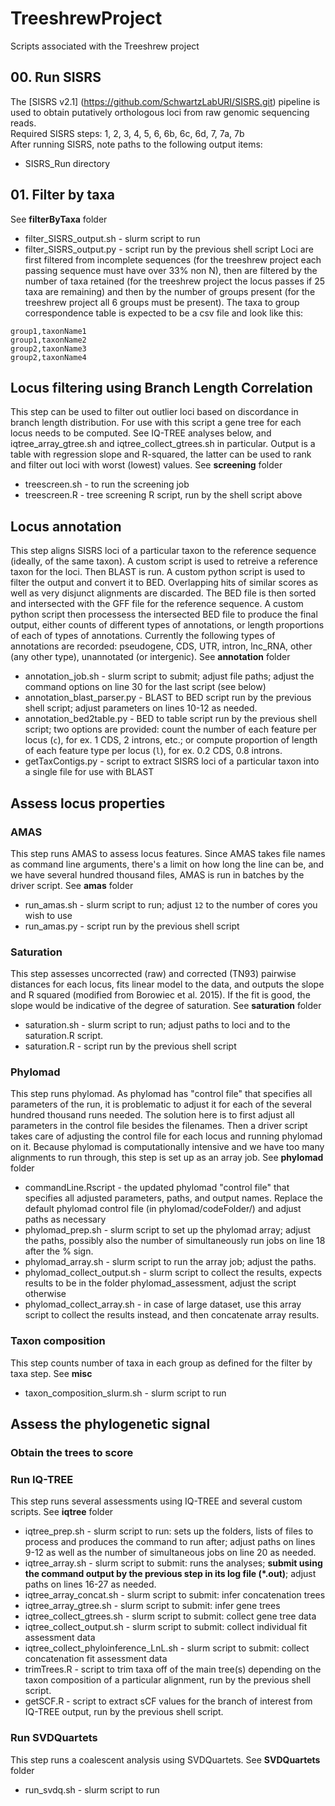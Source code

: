 # TreeshrewProject
Scripts associated with the Treeshrew project

## 00. Run SISRS
The [SISRS v2.1] (https://github.com/SchwartzLabURI/SISRS.git) pipeline is used to obtain putatively orthologous loci from raw genomic sequencing reads. <br>
Required SISRS steps: 1, 2, 3, 4, 5, 6, 6b, 6c, 6d, 7, 7a, 7b <br>
After running SISRS, note paths to the following output items:
* SISRS_Run directory

## 01. Filter by taxa
See **filterByTaxa** folder
* filter_SISRS_output.sh - slurm script to run
* filter_SISRS_output.py - script run by the previous shell script
Loci are first filtered from incomplete sequences (for the treeshrew project each passing sequence must have over 33% non N), then are filtered by the number of taxa retained (for the treeshrew project the locus passes if 25 taxa are remaining) and then by the number of groups present (for the treeshrew project all 6 groups must be present).
The taxa to group correspondence table is expected to be a csv file and look like this:
```
group1,taxonName1
group1,taxonName2
group2,taxonName3
group2,taxonName4
```

## Locus filtering using Branch Length Correlation
This step can be used to filter out outlier loci based on discordance in branch length distribution. For use with this script a gene tree for each locus needs to be computed. See IQ-TREE analyses below, and iqtree_array_gtree.sh and iqtree_collect_gtrees.sh in particular. Output is a table with regression slope and R-squared, the latter can be used to rank and filter out loci with worst (lowest) values.
See **screening** folder
* treescreen.sh - to run the screening job
* treescreen.R - tree screening R script, run by the shell script above

## Locus annotation

This step aligns SISRS loci of a particular taxon to the reference sequence (ideally, of the same taxon). A custom script is used to retreive a reference taxon for the loci. Then BLAST is run. A custom python script is used to filter the output and convert it to BED. Overlapping hits of similar scores as well as very disjunct alignments are discarded. The BED file is then sorted and intersected with the GFF file for the reference sequence. A custom python script then processess the intersected BED file to produce the final output, either counts of different types of annotations, or length proportions of each of types of annotations. Currently the following types of annotations are recorded: pseudogene, CDS, UTR, intron, lnc_RNA, other (any other type), unannotated (or intergenic). See **annotation** folder
* annotation_job.sh - slurm script to submit; adjust file paths; adjust the command options on line 30 for the last script (see below)
* annotation_blast_parser.py - BLAST to BED script run by the previous shell script; adjust parameters on lines 10-12 as needed.
* annotation_bed2table.py - BED to table script run by the previous shell script; two options are provided: count the number of each feature per locus (`c`), for ex. 1 CDS, 2 introns, etc.; or compute proportion of length of each feature type per locus (`l`), for ex. 0.2 CDS, 0.8 introns.
* getTaxContigs.py - script to extract SISRS loci of a particular taxon into a single file for use with BLAST

## Assess locus properties

### AMAS
This step runs AMAS to assess locus features. Since AMAS takes file names as command line arguments, there's a limit on how long the line can be, and we have several hundred thousand files, AMAS is run in batches by the driver script. See **amas** folder
* run_amas.sh - slurm script to run; adjust `12` to the number of cores you wish to use
* run_amas.py - script run by the previous shell script

### Saturation
This step assesses uncorrected (raw) and corrected (TN93) pairwise distances for each locus, fits linear model to the data, and outputs the slope and R squared (modified from Borowiec et al. 2015). If the fit is good, the slope would be indicative of the degree of saturation. See **saturation** folder
* saturation.sh - slurm script to run; adjust paths to loci and to the saturation.R script.
* saturation.R - script run by the previous shell script

### Phylomad
This step runs phylomad. As phylomad has "control file" that specifies all parameters of the run, it is problematic to adjust it for each of the several hundred thousand runs needed. The solution here is to first adjust all parameters in the control file besides the filenames. Then a driver script takes care of adjusting the control file for each locus and running phylomad on it. Because phylomad is computationally intensive and we have too many alignments to run through, this step is set up as an array job. See **phylomad** folder
* commandLine.Rscript - the updated phylomad "control file" that specifies all adjusted parameters, paths, and output names. Replace the default phylomad control file (in phylomad/codeFolder/) and adjust paths as necessary
* phylomad_prep.sh - slurm script to set up the phylomad array; adjust the paths, possibly also the number of simultaneously run jobs on line 18 after the % sign.
* phylomad_array.sh - slurm script to run the array job; adjust the paths.
* phylomad_collect_output.sh - slurm script to collect the results, expects results to be in the folder phylomad_assessment, adjust the script otherwise
* phylomad_collect_array.sh - in case of large dataset, use this array script to collect the results instead, and then concatenate array results.

### Taxon composition
This step counts number of taxa in each group as defined for the filter by taxa step. See **misc**
* taxon_composition_slurm.sh - slurm script to run

## Assess the phylogenetic signal

### Obtain the trees to score

### Run IQ-TREE
This step runs several assessments using IQ-TREE and several custom scripts. See **iqtree** folder
* iqtree_prep.sh - slurm script to run: sets up the folders, lists of files to process and produces the command to run after; adjust paths on lines 9-12 as well as the number of simultaneous jobs on line 20 as needed.
* iqtree_array.sh - slurm script to submit: runs the analyses; **submit using the command output by the previous step in its log file (\*.out)**; adjust paths on lines 16-27 as needed.
* iqtree_array_concat.sh - slurm script to submit: infer concatenation trees
* iqtree_array_gtree.sh - slurm script to submit: infer gene trees
* iqtree_collect_gtrees.sh - slurm script to submit: collect gene tree data
* iqtree_collect_output.sh - slurm script to submit: collect individual fit assessment data
* iqtree_collect_phyloinference_LnL.sh - slurm script to submit: collect concatenation fit assessment data
* trimTrees.R - script to trim taxa off of the main tree(s) depending on the taxon composition of a particular alignment, run by the previous shell script.
* getSCF.R - script to extract sCF values for the branch of interest from IQ-TREE output, run by the previous shell script.

### Run SVDQuartets

This step runs a coalescent analysis using SVDQuartets. See **SVDQuartets** folder
* run_svdq.sh - slurm script to run

